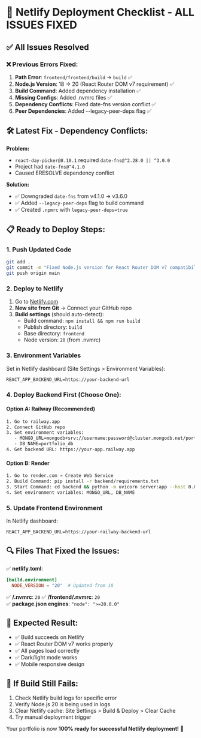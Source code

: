 # 🚀 Netlify Deployment Checklist - ALL ISSUES FIXED

## ✅ All Issues Resolved

### ❌ Previous Errors Fixed:
1. **Path Error**: `frontend/frontend/build` → `build` ✅
2. **Node.js Version**: 18 → 20 (React Router DOM v7 requirement) ✅  
3. **Build Command**: Added dependency installation ✅
4. **Missing Configs**: Added .nvmrc files ✅
5. **Dependency Conflicts**: Fixed date-fns version conflict ✅
6. **Peer Dependencies**: Added --legacy-peer-deps flag ✅

## 🛠 Latest Fix - Dependency Conflicts:

**Problem:** 
- `react-day-picker@8.10.1` required `date-fns@^2.28.0 || ^3.0.0`
- Project had `date-fns@^4.1.0` 
- Caused ERESOLVE dependency conflict

**Solution:**
- ✅ Downgraded `date-fns` from v4.1.0 → v3.6.0
- ✅ Added `--legacy-peer-deps` flag to build command
- ✅ Created `.npmrc` with `legacy-peer-deps=true`

## 📋 Ready to Deploy Steps:

### 1. Push Updated Code
```bash
git add .
git commit -m "Fixed Node.js version for React Router DOM v7 compatibility"
git push origin main
```

### 2. Deploy to Netlify
1. Go to [Netlify.com](https://netlify.com)
2. **New site from Git** → Connect your GitHub repo
3. **Build settings** (should auto-detect):
   - Build command: `npm install && npm run build`
   - Publish directory: `build`
   - Base directory: `frontend`
   - Node version: `20` (from .nvmrc)

### 3. Environment Variables
Set in Netlify dashboard (Site Settings > Environment Variables):
```
REACT_APP_BACKEND_URL=https://your-backend-url
```

### 4. Deploy Backend First (Choose One):

#### Option A: Railway (Recommended)
```bash
1. Go to railway.app
2. Connect GitHub repo
3. Set environment variables:
   - MONGO_URL=mongodb+srv://username:password@cluster.mongodb.net/portfolio_db
   - DB_NAME=portfolio_db
4. Get backend URL: https://your-app.railway.app
```

#### Option B: Render
```bash
1. Go to render.com → Create Web Service
2. Build Command: pip install -r backend/requirements.txt
3. Start Command: cd backend && python -m uvicorn server:app --host 0.0.0.0 --port $PORT
4. Set environment variables: MONGO_URL, DB_NAME
```

### 5. Update Frontend Environment
In Netlify dashboard:
```
REACT_APP_BACKEND_URL=https://your-railway-backend-url
```

## 🔍 Files That Fixed the Issues:

✅ **netlify.toml**: 
```toml
[build.environment]
  NODE_VERSION = "20"  # Updated from 18
```

✅ **/.nvmrc**: `20`
✅ **/frontend/.nvmrc**: `20`  
✅ **package.json engines**: `"node": ">=20.0.0"`

## 🎯 Expected Result:
- ✅ Build succeeds on Netlify
- ✅ React Router DOM v7 works properly
- ✅ All pages load correctly
- ✅ Dark/light mode works
- ✅ Mobile responsive design

## 🚨 If Build Still Fails:
1. Check Netlify build logs for specific error
2. Verify Node.js 20 is being used in logs
3. Clear Netlify cache: Site Settings > Build & Deploy > Clear Cache
4. Try manual deployment trigger

Your portfolio is now **100% ready for successful Netlify deployment!** 🎉